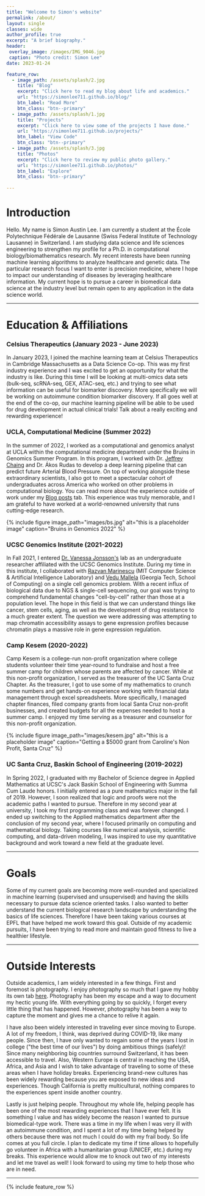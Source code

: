 ```yaml
---
title: "Welcome to Simon's website"
permalink: /about/
layout: single
classes: wide
author_profile: true
excerpt: "A brief biography."
header:
 overlay_image: /images/IMG_9046.jpg
 caption: "Photo credit: Simon Lee"
date: 2023-01-24

feature_row:
  - image_path: /assets/splash/2.jpg
    title: "Blog"
    excerpt: "Click here to read my blog about life and academics."
    url: "https://simonlee711.github.io/blog/"
    btn_label: "Read More"
    btn_class: "btn--primary"
  - image_path: /assets/splash/1.jpg
    title: "Projects"
    excerpt: "Click here to view some of the projects I have done."
    url: "https://simonlee711.github.io/projects/"
    btn_label: "View Code"
    btn_class: "btn--primary"
  - image_path: /assets/splash/3.jpg
    title: "Photos"
    excerpt: "Click here to review my public photo gallery."
    url: "https://simonlee711.github.io/photos/"
    btn_label: "Explore"
    btn_class: "btn--primary"
  
---
```


# Introduction
 
Hello. My name is Simon Austin Lee. I am currently a student at the École Polytechnique Fédérale de Lausanne (Swiss Federal Institute of Technology Lausanne) in Switzerland. I am studying data science and life sciences engineering to strengthen my profile for a Ph.D. in computational biology/biomathematics research. My recent interests have been running machine learning algorithms to analyze healthcare and genetic data. The particular research focus I want to enter is precision medicine, where I hope to impact our understanding of diseases by leveraging healthcare information. My current hope is to pursue a career in biomedical data science at the industry level but remain open to any application in the data science world. 
 
---
 
# Education & Affiliations

### Celsius Therapeutics (January 2023 - June 2023)

In January 2023, I joined the machine learning team at Celsius Therapeutics in Cambridge Massachusetts as a Data Science Co-op. This was my first industry experience and I was excited to get an opportunity for what the industry is like. During this time I will be looking at multi-omics data sets (bulk-seq, scRNA-seq, GEX, ATAC-seq, etc.) and trying to see what information can be useful for biomarker discovery. More specifically we will be working on autoimmune condition biomarker discovery. If all goes well at the end of the co-op, our machine learning pipeline will be able to be used for drug development in actual clinical trials! Talk about a really exciting and rewarding experience!
 
### UCLA, Computational Medicine (Summer 2022)
 
In the summer of 2022, I worked as a computational and genomics analyst at UCLA within the computational medicine department under the Bruins in Genomics Summer Program. In this program, I worked with Dr. [Jeffrey Chaing](https://compmed.ucla.edu/member/chiang-phd) and Dr. Ákos Rudas to develop a deep learning pipeline that can predict future Arterial Blood Pressure. On top of working alongside these extraordinary scientists, I also got to meet a spectacular cohort of undergraduates across America who worked on other problems in computational biology. You can read more about the experience outside of work under my [Blog posts](https://simonlee711.github.io/blog/) tab. This experience was truly memorable, and I am grateful to have worked at a world-renowned university that runs cutting-edge research.
 
{% include figure image_path="images/bs.jpg" alt="this is a placeholder image" caption="Bruins in Genomics 2022" %}
 
### UCSC Genomics Institute (2021-2022)
 
In Fall 2021, I entered [Dr. Vanessa Jonsson's](https://jonssonlab.com/) lab as an undergraduate researcher affiliated with the UCSC Genomics Institute. During my time in this institute, I collaborated with [Razvan Marinescu](http://www.mit.edu/~razvan/) (MIT Computer Science & Artificial Intelligence Laboratory) and [Vedu Mallela](https://people.csail.mit.edu/vmallela/) (Georgia Tech, School of Computing) on a single cell genomics problem. With a recent influx of biological data due to NGS & single-cell sequencing, our goal was trying to comprehend fundamental changes "cell-by-cell" rather than those at a population level. The hope in this field is that we can understand things like cancer, stem cells, aging, as well as the development of drug resistance to a much greater extent. The question we were addressing was attempting to map chromatin accessibility assays to gene expression profiles because chromatin plays a massive role in gene expression regulation.
 
### Camp Kesem (2020-2022)

Camp Kesem is a college-run non-profit organization where college students volunteer their time year-round to fundraise and host a free summer camp for children whose parents are affected by cancer. While at this non-profit organization, I served as the treasurer of the UC Santa Cruz Chapter. As the treasurer, I got to use some of my mathematics to crunch some numbers and get hands-on experience working with financial data management through excel spreadsheets. More specifically, I managed chapter finances, filed company grants from local Santa Cruz non-profit businesses, and created budgets for all the expenses needed to host a summer camp. I enjoyed my time serving as a treasurer and counselor for this non-profit organization.

{% include figure image_path="images/kesem.jpg" alt="this is a placeholder image" caption="Getting a $5000 grant from Caroline's Non Profit, Santa Cruz" %}

 
### UC Santa Cruz, Baskin School of Engineering (2019-2022)
 
In Spring 2022, I graduated with my Bachelor of Science degree in Applied Mathematics at UCSC's Jack Baskin School of Engineering with Summa Cum Laude honors. I initially entered as a pure mathematics major in the fall of 2019. However, I soon realized that logic and proofs were not the academic paths I wanted to pursue. Therefore in my second year at university, I took my first programming class and was forever changed. I ended up switching to the Applied mathematics department after the conclusion of my second year, where I focused primarily on computing and mathematical biology. Taking courses like numerical analysis, scientific computing, and data-driven modeling, I was inspired to use my quantitative background and work toward a new field at the graduate level.
 
<!---{% include figure image_path="images/AM.jpg" alt="this is a placeholder image" caption="Applied Mathematics Pi Party" %}-->
 
 
---
 
# Goals
 
Some of my current goals are becoming more well-rounded and specialized in machine learning (supervised and unsupervised) and having the skills necessary to pursue data science oriented tasks. I also wanted to better understand the current biological research landscape by understanding the basics of life sciences. Therefore I have been taking various courses at EPFL that have helped me work toward this goal. Outside of my academic pursuits, I have been trying to read more and maintain good fitness to live a healthier lifestyle.
 
---
 
# Outside Interests
 
Outside academics, I am widely interested in a few things. First and foremost is photography. I enjoy photography so much that I gave my hobby its own tab [here](https://simonlee711.github.io/photos/). Photography has been my escape and a way to document my hectic young life. With everything going by so quickly, I forget every little thing that has happened. However, photography has been a way to capture the moment and gives me a chance to relive it again.
 
I have also been widely interested in traveling ever since moving to Europe. A lot of my freedom, I think, was deprived during COVID-19, like many people. Since then, I have only wanted to regain some of the years I lost in college ("the best time of our lives") by doing ambitious things (safely)! Since many neighboring big countries surround Switzerland, it has been accessible to travel. Also, Western Europe is central in reaching the USA, Africa, and Asia and I wish to take advantage of traveling to some of these areas when I have holiday breaks. Experiencing brand-new cultures has been widely rewarding because you are exposed to new ideas and experiences. Though California is pretty multicultural, nothing compares to the experiences spent inside another country. 

Lastly is just helping people. Throughout my whole life, helping people has been one of the most rewarding experiences that I have ever felt. It is something I value and has widely become the reason I wanted to pursue biomedical-type work. There was a time in my life when I was very ill with an autoimmune condition, and I spent a lot of my time being helped by others because there was not much I could do with my frail body. So life comes at you full circle. I plan to dedicate my time if time allows to hopefully go volunteer in Africa with a humanitarian group (UNICEF, etc.) during my breaks. This experience would allow me to knock out two of my interests and let me travel as well! I look forward to using my time to help those who are in need.  

---

{% include feature_row %}
 

 
 
 

